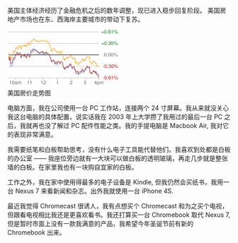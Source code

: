 <!--!
@template _common/article-with-recommend.html
PAGE_TITLE 得克萨斯州物业
PAGE_IMAGE images/title-slide-2.jpg
-->

美国主体经济经历了金融危机之后的数年调整，现已进入稳步回复阶段。
美国房地产市场也在东、西海岸主要城市的带动下复苏。

<div class="card left-card">
<img class="header" src="images/chart.gif">
<div class="label">美国房价走势图</div>
</div>


电脑方面，我在公司使用一台 PC 工作站，连接两个 24 寸屏幕。我从来就没关心我这台电脑的具体配置，说实话我在 2003 年上大学攒了我用过的最后一台 PC 之后，我就再也没了解过 PC 配件性能之类。我的手提电脑是 Macbook Air, 我对它的表现非常满意。

我需要纸笔和白板帮助思考，没有什么电子工具能代替他们。我喜欢到处都是白板的办公室 —— 我座位旁边就有一大块可以做白板的透明玻璃，再走几步就是整张墙的白板。在家里我也有一块购自宜家的白板。

工作之外，我在家中使用得最多的电子设备是 Kindle, 但我仍然会买纸书，我用一台 Nexus 7 来看新闻和杂志。出外我就使用一台 iPhone 4S.

最近我觉得 Chromecast 很诱人，我有点想买个 Chromecast 和为之买个电视，但跟看电视相比我还是更喜欢看书。我还打算买一台 Chromebook 取代 Nexus 7, 但是暂时市面上没有一款我满意的产品，我希望今年圣诞节前有新的 Chromebook 出来。
